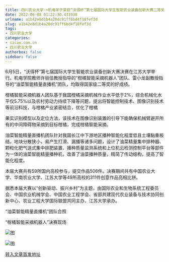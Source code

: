 ```yaml
---
title: 四川农业大学->机电学子荣获“沃得杯”第七届国际大学生智能农业装备创新大赛二等奖 | sicau.com.cn
date: 2022-06-08 01:22:30.431938
urlname: a1b42e8d1b4a20dc91ff6bd4f18fef3d
slug: a1b42e8d1b4a20dc91ff6bd4f18fef3d
tags: 
- 四川农业大学
categories:
- sicau.com.cn
- 四川农业大学
authorbox: false
sidebar: false
---
```

6月5日，“沃得杯”第七届国际大学生智能农业装备创新大赛决赛在江苏大学举行。机电学院教师许丽佳教授指导的“柑橘智能采摘机器人”团队、雷小龙副教授指导的“油菜智能精量直播机”团队，均取得国家级二等奖的好成绩。

柑橘智能采摘机器人团队基于我国柑橘采摘机械作业水平低于2%，综合机械化水平仅5.75%以及农村劳动力持续下降等问题，提出将智能控制技术、图像识别技术等前沿科技，与柑橘产业紧密结合，优化了柑橘
<!--more-->
果实识别模型以及定位方法，该技术在图像识别装置的引导下能确保机械臂避开所有的中间障碍物采摘到目标柑橘，完成柑橘智能采摘。

油菜智能精量直播机团队针对我国长江中下游地区播种智能化程度低且土壤黏重板结，地块分散狭小，易产生打滑、漏播等诸多问题，设计了油菜精量集中排种器、颗粒化肥气送式集中排肥装置、播种质量监测系统和上位机云检测控制平台等部件为一体的油菜智能精量播种机，改善了油菜播种质量，精简了传动结构，提高了智能化程度。

本届大赛共有59所国内高校参与，提交作品506件。决赛期间共有中国农业大学、华南农业大学、江苏大学等49所高校的311件创意作品亮相比拼。

据悉本届大赛以“创新驱动、振兴乡村”为主题，由国际农业和生物系统工程委员会、中国农业机械学会、中国农业工程学会、省部共建现代农业装备与技术协同创新中心、农业工程大学国际联盟共同主办，江苏大学承办。

“油菜智能精量直播机”团队合照

“柑橘智能采摘机器人”决赛现场

![图](https://news.sicau.edu.cn/__local/5/2F/79/0DB8A970554CEAD4FA5A13D3FEE_E9889FD7_1429B.png)

![图](https://news.sicau.edu.cn/__local/E/D8/36/7DFAB45511225C79EEDF49D4F70_CF69E12B_D6888.png)

[转入文章首发地址](https://news.sicau.edu.cn/info/1078/68191.htm)